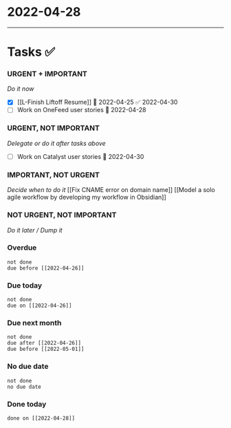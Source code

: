# 2022-04-28
---

# Tasks ✅

### URGENT + IMPORTANT
*Do it now*
- [x] [[L-Finish Liftoff Resume]] 📅 2022-04-25 ✅ 2022-04-30
- [ ] Work on OneFeed user stories 📅 2022-04-28

### URGENT, NOT IMPORTANT
*Delegate or do it after tasks above*
- [ ] Work on Catalyst user stories 📅 2022-04-30

### IMPORTANT, NOT URGENT
*Decide when to do it*
[[Fix CNAME error on domain name]]
[[Model a solo agile workflow by developing my workflow in Obsidian]]

### NOT URGENT, NOT IMPORTANT
*Do it later / Dump it*


### Overdue
```tasks
not done
due before [[2022-04-26]]
```

### Due today
```tasks
not done
due on [[2022-04-26]]
```

### Due next month
```tasks
not done
due after [[2022-04-26]]
due before [[2022-05-01]]
```

### No due date
```tasks
not done
no due date
```


### Done today
```tasks
done on [[2022-04-28]]
```



